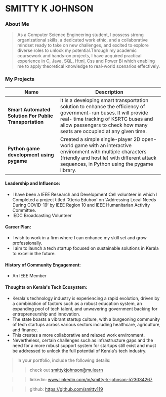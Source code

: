 
 # SMITTY K JOHNSON

### About Me

>As a Computer Science Engineering student, I possess strong organizational skills, a dedicated work ethic, and a collaborative mindset ready to take on new challenges, and excited to explore diverse roles to unlock my potential.Through my academic coursework and hands-on projects, I have acquired practical experience in C, Java, SQL, Html, Css and Power Bi which enabling me to apply theoretical knowledge to real-world scenarios effectively.

### My Projects

| Name                | Description                                                                                                                                                                         |                                                    
|---------------------|--------------------------------------------------------------------------------------------------------------------------------------------------------------------------------------|
| **Smart Automated Solution For Public Transportation**  | It is a developing smart transportation solution to enhance the efficiency of government-run buses. It will provide real- time tracking of KSRTC buses and allow passengers to check how many seats are occupied at any given time.                                              
| **Python game development using pygame**  | Created a simple single-player 2D open-world game with an interactive environment with multiple characters (friendly and hostile) with different attack sequences, in Python using the pygame library.                  

#### Leadership and Influence:

- I have been a IEEE Research and Development Cell volunteer in which I Completed a project titled 'Xteria Edubox' on 'Addressing Local Needs During COVID-19’ by IEEE Region 10 and IEEE Humanitarian Activity Committee.
- IEDC Broadcasting Volunteer

#### Career Plan:
- I wish to work in a firm where I can enhance my skill set and grow professionally.
- I aim to launch a tech startup focused on sustainable solutions in Kerala to excel in the future.

#### History of Community Engagement:

- An IEEE Member
 
#### Thoughts on Kerala's Tech Ecosystem:
- Kerala's technology industry is experiencing a rapid evolution, driven by a combination of factors such as a robust education system, an expanding pool of tech talent, and unwavering government backing for entrepreneurship and innovation.
- The state boasts a vibrant startup culture, with a burgeoning community of tech startups across various sectors including healthcare, agriculture, and finance.
- This creates a more collaborative and relaxed work environment.
- Nevertheless, certain challenges such as infrastructure gaps and the need for a more robust support system for startups still exist and must be addressed to unlock the full potential of Kerala's tech industry.

> In your portfolio, include the following details:
>> check out [smittykjohnson@mulearn](./profile/smittykjohnson@mulearn)

>> linkedin: www.linkedin.com/in/smitty-k-johnson-523034267

>> github: https://github.com/smitty119</div>

